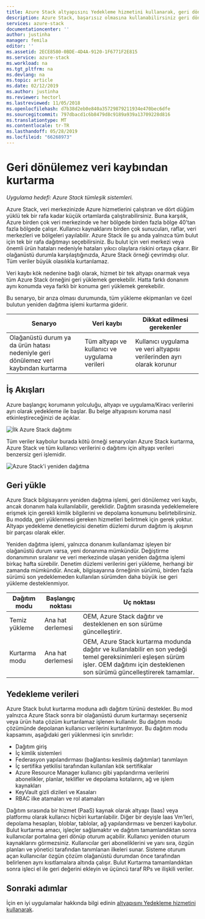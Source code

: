 ```yaml
---
title: Azure Stack altyapısını Yedekleme hizmetini kullanarak, geri dönülemez veri kaybı kurtarma | Microsoft Docs
description: Azure Stack, başarısız olmasına kullanabilirsiniz geri dönülemez bir hataya sebep olduğunda Azure Stack dağıtımınıza kurulmadan olduğunda altyapı verilerinizi geri yükleme.
services: azure-stack
documentationcenter: ''
author: justinha
manager: femila
editor: ''
ms.assetid: 2ECE8580-0BDE-4D4A-9120-1F6771F2E815
ms.service: azure-stack
ms.workload: na
ms.tgt_pltfrm: na
ms.devlang: na
ms.topic: article
ms.date: 02/12/2019
ms.author: justinha
ms.reviewer: hectorl
ms.lastreviewed: 11/05/2018
ms.openlocfilehash: d7b38d2eb0e840a35729879211934e470bec6dfe
ms.sourcegitcommit: 797dbacd1c6b8479d8c9189a939a13709228d816
ms.translationtype: MT
ms.contentlocale: tr-TR
ms.lasthandoff: 05/28/2019
ms.locfileid: "66268973"
---
```

# <a name="recover-from-catastrophic-data-loss"></a>Geri dönülemez veri kaybından kurtarma

*Uygulama hedefi: Azure Stack tümleşik sistemleri.*

Azure Stack, veri merkezinizde Azure hizmetlerini çalıştıran ve dört düğüm yüklü tek bir rafa kadar küçük ortamlarda çalıştırabilirsiniz. Buna karşılık, Azure birden çok veri merkezinde ve her bölgede birden fazla bölge 40'tan fazla bölgede çalışır. Kullanıcı kaynaklarını birden çok sunucuları, raflar, veri merkezleri ve bölgeleri yayılabilir. Azure Stack ile şu anda yalnızca tüm bulut için tek bir rafa dağıtmayı seçebilirsiniz. Bu bulut için veri merkezi veya önemli ürün hataları nedeniyle hataları yıkıcı olaylara riskini ortaya çıkarır. Bir olağanüstü durumla karşılaştığınızda, Azure Stack örneği çevrimdışı olur. Tüm veriler büyük olasılıkla kurtarılamaz.

Veri kaybı kök nedenine bağlı olarak, hizmet bir tek altyapı onarmak veya tüm Azure Stack örneğini geri yüklemek gerekebilir. Hatta farklı donanım aynı konumda veya farklı bir konuma geri yüklemek gerekebilir.

Bu senaryo, bir arıza olması durumunda, tüm yükleme ekipmanları ve özel bulutun yeniden dağıtma işlemi kurtarma giderir.

| Senaryo                                                           | Veri kaybı                            | Dikkat edilmesi gerekenler                                                             |
|--------------------------------------------------------------------|--------------------------------------|----------------------------------------------------------------------------|
| Olağanüstü durum ya da ürün hatası nedeniyle geri dönülemez veri kaybından kurtarma | Tüm altyapı ve kullanıcı ve uygulama verileri | Kullanıcı uygulama ve veri altyapısı verilerinden ayrı olarak korunur |

## <a name="workflows"></a>İş Akışları

Azure başlangıç korumanın yolculuğu, altyapı ve uygulama/Kiracı verilerini ayrı olarak yedekleme ile başlar. Bu belge altyapısını koruma nasıl etkinleştireceğinizi de açıklar. 

![İlk Azure Stack dağıtımı](media/azure-stack-backup/azure-stack-backup-workflow1.png)

Tüm veriler kaybolur burada kötü örneği senaryoları Azure Stack kurtarma, Azure Stack ve tüm kullanıcı verilerini o dağıtımı için altyapı verileri benzersiz geri işlemidir. 

![Azure Stack'i yeniden dağıtma](media/azure-stack-backup/azure-stack-backup-workflow2.png)

## <a name="restore"></a>Geri yükle

Azure Stack bilgisayarını yeniden dağıtma işlemi, geri dönülemez veri kaybı, ancak donanım hala kullanılabilir, gereklidir. Dağıtım sırasında yedeklemelere erişmek için gerekli kimlik bilgilerini ve depolama konumunu belirtebilirsiniz. Bu modda, geri yüklenmesi gereken hizmetleri belirtmek için gerek yoktur. Altyapı yedekleme denetleyicisi denetim düzlemi durum dağıtım iş akışının bir parçası olarak ekler.

Yeniden dağıtma işlemi, yalnızca donanım kullanılamaz işleyen bir olağanüstü durum varsa, yeni donanıma mümkündür. Değiştirme donanımının sıralanır ve veri merkezinde ulaşan yeniden dağıtma işlemi birkaç hafta sürebilir. Denetim düzlemi verilerini geri yükleme, herhangi bir zamanda mümkündür. Ancak, bilgisayarına örneğinin sürümü, birden fazla sürümü son yedeklemeden kullanılan sürümden daha büyük ise geri yükleme desteklenmiyor. 

| Dağıtım modu | Başlangıç noktası | Uç noktası                                                                                                                                                                                                     |
|-----------------|----------------|---------------------------------------------------------------------------------------------------------------------------------------------------------------------------------------------------------------|
| Temiz yükleme   | Ana hat derlemesi | OEM, Azure Stack dağıtır ve desteklenen en son sürüme güncelleştirir.                                                                                                                                          |
| Kurtarma modu   | Ana hat derlemesi | OEM, Azure Stack kurtarma modunda dağıtır ve kullanılabilir en son yedeği temel gereksinimleri eşleşen sürüm işler. OEM dağıtımı için desteklenen son sürümü güncelleştirerek tamamlar. |

## <a name="data-in-backups"></a>Yedekleme verileri

Azure Stack bulut kurtarma moduna adlı dağıtım türünü destekler. Bu mod yalnızca Azure Stack sonra bir olağanüstü durum kurtarmayı seçerseniz veya ürün hata çözüm kurtarılamaz işlenen kullanılır. Bu dağıtım modu çözümünde depolanan kullanıcı verilerini kurtarılmıyor. Bu dağıtım modu kapsamını, aşağıdaki geri yüklenmesi için sınırlıdır:

 - Dağıtım giriş
 - İç kimlik sistemleri
 - Federasyon yapılandırması (bağlantısı kesilmiş dağıtımlar) tanımlayın
 - İç sertifika yetkilisi tarafından kullanılan kök sertifikalar
 - Azure Resource Manager kullanıcı gibi yapılandırma verilerini abonelikler, planlar, teklifler ve depolama kotalarını, ağ ve işlem kaynakları
 - KeyVault gizli dizileri ve Kasaları
 - RBAC ilke atamaları ve rol atamaları 

Dağıtım sırasında bir hizmet (PaaS) kaynak olarak altyapı (Iaas) veya platformu olarak kullanıcı hiçbiri kurtarılabilir. Diğer bir deyişle Iaas Vm'leri, depolama hesapları, bloblar, tablolar, ağ yapılandırması ve benzeri kaybolur. Bulut kurtarma amacı, işleçler sağlamaktır ve dağıtım tamamlandıktan sonra kullanıcılar portalına geri dönüp oturum açabilir. Kullanıcı yeniden oturum kaynaklarını görmezsiniz. Kullanıcılar geri aboneliklerini ve yanı sıra, özgün planları ve yönetici tarafından tanımlanan ilkeleri sunar. Sisteme oturum açan kullanıcılar özgün çözüm olağanüstü durumdan önce tarafından belirlenen aynı kısıtlamalara altında çalışır. Bulut Kurtarma tamamlandıktan sonra işleci el ile geri değerini ekleyin ve üçüncü taraf RPs ve ilişkili veriler.

## <a name="next-steps"></a>Sonraki adımlar

İçin en iyi uygulamalar hakkında bilgi edinin [altyapısını Yedekleme hizmetini kullanarak](azure-stack-backup-best-practices.md).

